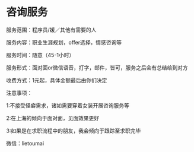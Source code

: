 # 咨询服务

服务范围：程序员/媛／其他有需要的人

服务内容：职业生涯规划，offer选择，情感咨询等

服务时间：随意（45-1小时）

服务形式：面对面or微信语音，打字，邮件，皆可，服务之后会有总结给到对方

收费方式：1元起，具体金额最后由你们决定

注意事项：

1:不接受怪癖需求，诸如需要穿着女装开展咨询服务等

2:在上海的倾向于面对面，见面效果更好

3:如果是在求职流程中的朋友，我会倾向于跟踪至求职完毕

微信：lietoumai

